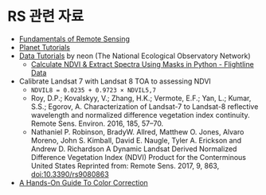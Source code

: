 # RS 관련 자료

* [Fundamentals of Remote Sensing](https://www.ldeo.columbia.edu/res/fac/rsvlab/fundamentals_e.pdf)
* [Planet Tutorials](https://developers.planet.com/tutorials/)
* [Data Tutorials](https://www.neonscience.org/resources/data-tutorials) by neon (The National Ecological Observatory Network)
  * [Calculate NDVI & Extract Spectra Using Masks in Python - Flightline Data](https://www.neonscience.org/calc-ndvi-py)
* Calibrate Landsat 7 with Landsat 8 TOA to assessing NDVI
  * `NDVIL8 = 0.0235 + 0.9723 × NDVIL5,7`
  * Roy, D.P.; Kovalskyy, V.; Zhang, H.K.; Vermote, E.F.; Yan, L.; Kumar, S.S.; Egorov, A. Characterization of Landsat-7 to Landsat-8 reflective wavelength and normalized difference vegetation index continuity. Remote Sens. Environ. 2016, 185, 57–70.
  * Nathaniel P. Robinson, BradyW. Allred, Matthew O. Jones, Alvaro Moreno, John S. Kimball, David E. Naugle, Tyler A. Erickson and Andrew D. Richardson A Dynamic Landsat Derived Normalized Difference Vegetation Index (NDVI) Product for the Conterminous United States Reprinted from: Remote Sens. 2017, 9, 863, [doi:10.3390/rs9080863](https://doi.org/10.3390/rs9080863)
* [A Hands-On Guide To Color Correction](https://www.planet.com/pulse/color-correction/)
